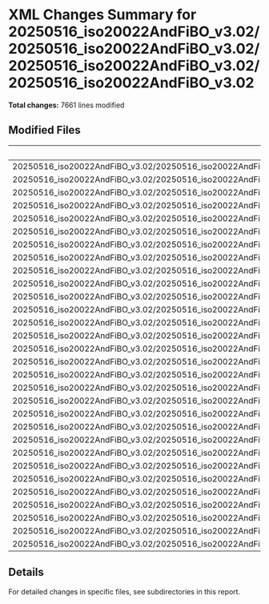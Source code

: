 # XML Changes Summary for 20250516_iso20022AndFiBO_v3.02/20250516_iso20022AndFiBO_v3.02/20250516_iso20022AndFiBO_v3.02/20250516_iso20022AndFiBO_v3.02

**Total changes:** 7661 lines modified

## Modified Files

| File | Changes | Importance |
|------|---------|------------|
| 20250516_iso20022AndFiBO_v3.02/20250516_iso20022AndFiBO_v3.02/20250516_iso20022AndFiBO_v3.02/20250516_iso20022AndFiBO_v3.02/xl/worksheets/sheet1.xml | 4354 | HIGH |
| 20250516_iso20022AndFiBO_v3.02/20250516_iso20022AndFiBO_v3.02/20250516_iso20022AndFiBO_v3.02/20250516_iso20022AndFiBO_v3.02/xl/sharedStrings.xml | 2919 | HIGH |
| 20250516_iso20022AndFiBO_v3.02/20250516_iso20022AndFiBO_v3.02/20250516_iso20022AndFiBO_v3.02/20250516_iso20022AndFiBO_v3.02/xl/worksheets/sheet2.xml | 277 | HIGH |
| 20250516_iso20022AndFiBO_v3.02/20250516_iso20022AndFiBO_v3.02/20250516_iso20022AndFiBO_v3.02/20250516_iso20022AndFiBO_v3.02/xl/tables/table1.xml | 7 | MEDIUM |
| 20250516_iso20022AndFiBO_v3.02/20250516_iso20022AndFiBO_v3.02/20250516_iso20022AndFiBO_v3.02/20250516_iso20022AndFiBO_v3.02/[Content_Types].xml | 4 | MEDIUM |
| 20250516_iso20022AndFiBO_v3.02/20250516_iso20022AndFiBO_v3.02/20250516_iso20022AndFiBO_v3.02/20250516_iso20022AndFiBO_v3.02/xl/styles.xml | 4 | MEDIUM |
| 20250516_iso20022AndFiBO_v3.02/20250516_iso20022AndFiBO_v3.02/20250516_iso20022AndFiBO_v3.02/20250516_iso20022AndFiBO_v3.02/xl/workbook.xml | 4 | MEDIUM |
| 20250516_iso20022AndFiBO_v3.02/20250516_iso20022AndFiBO_v3.02/20250516_iso20022AndFiBO_v3.02/20250516_iso20022AndFiBO_v3.02/xl/metadata.xml | 4 | MEDIUM |
| 20250516_iso20022AndFiBO_v3.02/20250516_iso20022AndFiBO_v3.02/20250516_iso20022AndFiBO_v3.02/20250516_iso20022AndFiBO_v3.02/xl/calcChain.xml | 4 | MEDIUM |
| 20250516_iso20022AndFiBO_v3.02/20250516_iso20022AndFiBO_v3.02/20250516_iso20022AndFiBO_v3.02/20250516_iso20022AndFiBO_v3.02/xl/tables/table10.xml | 4 | MEDIUM |
| 20250516_iso20022AndFiBO_v3.02/20250516_iso20022AndFiBO_v3.02/20250516_iso20022AndFiBO_v3.02/20250516_iso20022AndFiBO_v3.02/xl/tables/table5.xml | 4 | MEDIUM |
| 20250516_iso20022AndFiBO_v3.02/20250516_iso20022AndFiBO_v3.02/20250516_iso20022AndFiBO_v3.02/20250516_iso20022AndFiBO_v3.02/xl/tables/table7.xml | 4 | MEDIUM |
| 20250516_iso20022AndFiBO_v3.02/20250516_iso20022AndFiBO_v3.02/20250516_iso20022AndFiBO_v3.02/20250516_iso20022AndFiBO_v3.02/xl/tables/table2.xml | 4 | MEDIUM |
| 20250516_iso20022AndFiBO_v3.02/20250516_iso20022AndFiBO_v3.02/20250516_iso20022AndFiBO_v3.02/20250516_iso20022AndFiBO_v3.02/xl/tables/table9.xml | 4 | MEDIUM |
| 20250516_iso20022AndFiBO_v3.02/20250516_iso20022AndFiBO_v3.02/20250516_iso20022AndFiBO_v3.02/20250516_iso20022AndFiBO_v3.02/xl/tables/table3.xml | 4 | MEDIUM |
| 20250516_iso20022AndFiBO_v3.02/20250516_iso20022AndFiBO_v3.02/20250516_iso20022AndFiBO_v3.02/20250516_iso20022AndFiBO_v3.02/xl/tables/table4.xml | 4 | MEDIUM |
| 20250516_iso20022AndFiBO_v3.02/20250516_iso20022AndFiBO_v3.02/20250516_iso20022AndFiBO_v3.02/20250516_iso20022AndFiBO_v3.02/xl/tables/table6.xml | 4 | MEDIUM |
| 20250516_iso20022AndFiBO_v3.02/20250516_iso20022AndFiBO_v3.02/20250516_iso20022AndFiBO_v3.02/20250516_iso20022AndFiBO_v3.02/xl/tables/table8.xml | 4 | MEDIUM |
| 20250516_iso20022AndFiBO_v3.02/20250516_iso20022AndFiBO_v3.02/20250516_iso20022AndFiBO_v3.02/20250516_iso20022AndFiBO_v3.02/xl/theme/theme1.xml | 4 | MEDIUM |
| 20250516_iso20022AndFiBO_v3.02/20250516_iso20022AndFiBO_v3.02/20250516_iso20022AndFiBO_v3.02/20250516_iso20022AndFiBO_v3.02/xl/worksheets/sheet4.xml | 4 | MEDIUM |
| 20250516_iso20022AndFiBO_v3.02/20250516_iso20022AndFiBO_v3.02/20250516_iso20022AndFiBO_v3.02/20250516_iso20022AndFiBO_v3.02/xl/worksheets/sheet9.xml | 4 | MEDIUM |
| 20250516_iso20022AndFiBO_v3.02/20250516_iso20022AndFiBO_v3.02/20250516_iso20022AndFiBO_v3.02/20250516_iso20022AndFiBO_v3.02/xl/worksheets/sheet8.xml | 4 | MEDIUM |
| 20250516_iso20022AndFiBO_v3.02/20250516_iso20022AndFiBO_v3.02/20250516_iso20022AndFiBO_v3.02/20250516_iso20022AndFiBO_v3.02/xl/worksheets/sheet6.xml | 4 | MEDIUM |
| 20250516_iso20022AndFiBO_v3.02/20250516_iso20022AndFiBO_v3.02/20250516_iso20022AndFiBO_v3.02/20250516_iso20022AndFiBO_v3.02/xl/worksheets/sheet3.xml | 4 | MEDIUM |
| 20250516_iso20022AndFiBO_v3.02/20250516_iso20022AndFiBO_v3.02/20250516_iso20022AndFiBO_v3.02/20250516_iso20022AndFiBO_v3.02/xl/worksheets/sheet10.xml | 4 | MEDIUM |
| 20250516_iso20022AndFiBO_v3.02/20250516_iso20022AndFiBO_v3.02/20250516_iso20022AndFiBO_v3.02/20250516_iso20022AndFiBO_v3.02/xl/worksheets/sheet7.xml | 4 | MEDIUM |
| 20250516_iso20022AndFiBO_v3.02/20250516_iso20022AndFiBO_v3.02/20250516_iso20022AndFiBO_v3.02/20250516_iso20022AndFiBO_v3.02/xl/worksheets/sheet5.xml | 4 | MEDIUM |
| 20250516_iso20022AndFiBO_v3.02/20250516_iso20022AndFiBO_v3.02/20250516_iso20022AndFiBO_v3.02/20250516_iso20022AndFiBO_v3.02/xl/persons/person.xml | 4 | MEDIUM |
| 20250516_iso20022AndFiBO_v3.02/20250516_iso20022AndFiBO_v3.02/20250516_iso20022AndFiBO_v3.02/20250516_iso20022AndFiBO_v3.02/docProps/app.xml | 4 | MEDIUM |
| 20250516_iso20022AndFiBO_v3.02/20250516_iso20022AndFiBO_v3.02/20250516_iso20022AndFiBO_v3.02/20250516_iso20022AndFiBO_v3.02/docProps/core.xml | 4 | MEDIUM |

## Details

For detailed changes in specific files, see subdirectories in this report.
